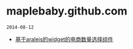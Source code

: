 maplebaby.github.com
====================

    2014-08-12

* [基于aralejs的widget的电商数量选择组件](http://maplebaby.github.io/inputnum.html)